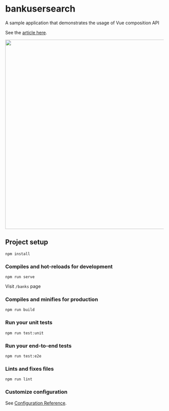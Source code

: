# bankusersearch

A sample application that demonstrates the usage of Vue composition API

See the [article here](https://bryceandy.com/posts/vue-composition-api-vs-options-api).

<p align="center"><img src="https://bryceandy-devblog.s3-us-east-2.amazonaws.com/1652650182.png" width="600"></p>

## Project setup
```
npm install
```

### Compiles and hot-reloads for development
```
npm run serve
```

Visit `/banks` page

### Compiles and minifies for production
```
npm run build
```

### Run your unit tests
```
npm run test:unit
```

### Run your end-to-end tests
```
npm run test:e2e
```

### Lints and fixes files
```
npm run lint
```

### Customize configuration
See [Configuration Reference](https://cli.vuejs.org/config/).
